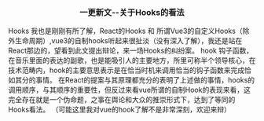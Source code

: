 ### <center>一更新文--关于Hooks的看法</center>
Hooks
我也是刚刚有所了解，React的Hooks 和 所谓Vue3的自定义Hooks（除外生命周期）,vue3的自制hooks听起来很扯淡（没有深入了解），我还是站在React那边的，望看到此文提出辩论，来一场Hooks的纠纷案。
hook 钩子函数， 在音乐里面的表达的副歌，也是能吸引人的主要地方，所里可称半个领导核心，在技术范畴内，hook的主要意思表示是在恰当时机来调用恰当的钩子函数来完成恰如其分的事情。
在React的提案与其原理都充分的表明了上述做的事情，hooks的调用顺序，与其顺序的重要性，但反过来看vue所谓的自制Hook的表现来看，这完全存在就是一个伪命题，之事在舆论和大众的推崇形式下，达到了等同的Hooks看法。 （可能这里我对vue的hook了解不是非常深刻，欢迎来辩）